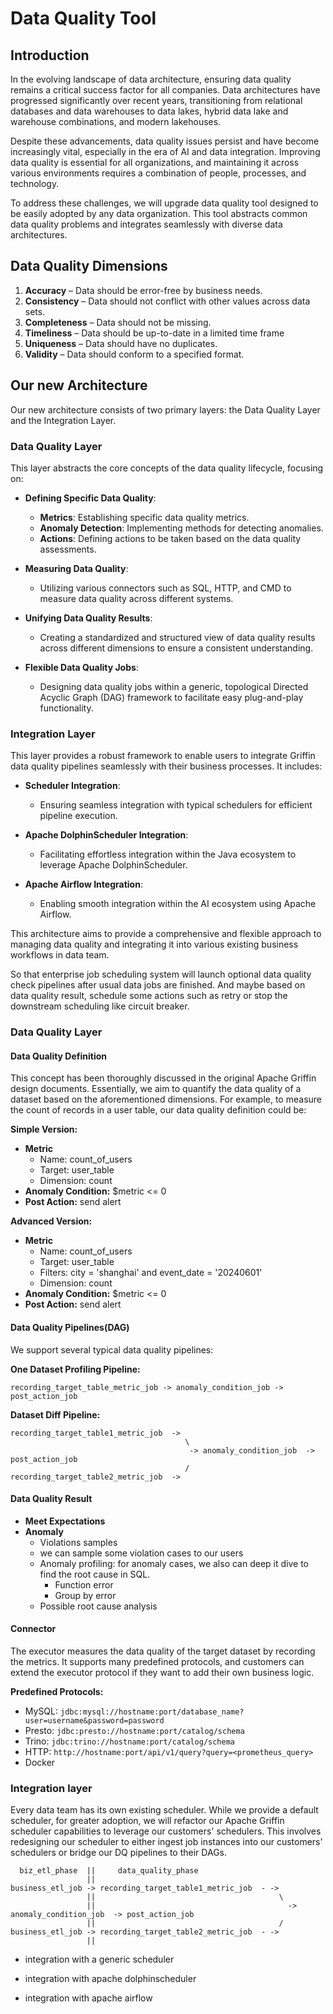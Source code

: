 # Data Quality Tool

## Introduction

In the evolving landscape of data architecture, ensuring data quality remains a critical success factor for all companies.
Data architectures have progressed significantly over recent years, transitioning from relational databases and data
warehouses to data lakes, hybrid data lake and warehouse combinations, and modern lakehouses.

Despite these advancements, data quality issues persist and have become increasingly vital, especially in the era of AI
and data integration. Improving data quality is essential for all organizations, and maintaining it across various
environments requires a combination of people, processes, and technology.

To address these challenges, we will upgrade data quality tool designed to be easily adopted by any data organization.
This tool abstracts common data quality problems and integrates seamlessly with diverse data architectures.

## Data Quality Dimensions

1. **Accuracy** – Data should be error-free by business needs.
2. **Consistency** – Data should not conflict with other values across data sets.
3. **Completeness** – Data should not be missing.
4. **Timeliness** – Data should be up-to-date in a limited time frame
5. **Uniqueness** – Data should have no duplicates.
6. **Validity** – Data should conform to a specified format.

## Our new Architecture

Our new architecture consists of two primary layers: the Data Quality Layer and the Integration Layer.

### Data Quality Layer

This layer abstracts the core concepts of the data quality lifecycle, focusing on:

- **Defining Specific Data Quality**:
  - **Metrics**: Establishing specific data quality metrics.
  - **Anomaly Detection**: Implementing methods for detecting anomalies.
  - **Actions**: Defining actions to be taken based on the data quality assessments.

- **Measuring Data Quality**:
  - Utilizing various connectors such as SQL, HTTP, and CMD to measure data quality across different systems.

- **Unifying Data Quality Results**:
  - Creating a standardized and structured view of data quality results across different dimensions to ensure a consistent understanding.

- **Flexible Data Quality Jobs**:
  - Designing data quality jobs within a generic, topological Directed Acyclic Graph (DAG) framework to facilitate easy plug-and-play functionality.

### Integration Layer

This layer provides a robust framework to enable users to integrate Griffin data quality pipelines seamlessly with their business processes. It includes:

- **Scheduler Integration**:
  - Ensuring seamless integration with typical schedulers for efficient pipeline execution.

- **Apache DolphinScheduler Integration**:
  - Facilitating effortless integration within the Java ecosystem to leverage Apache DolphinScheduler.

- **Apache Airflow Integration**:
  - Enabling smooth integration within the AI ecosystem using Apache Airflow.

This architecture aims to provide a comprehensive and flexible approach to managing data quality
and integrating it into various existing business workflows in data team.

So that enterprise job scheduling system will launch optional data quality check pipelines after usual data jobs are finished.
And maybe based on data quality result, schedule some actions such as retry or stop the downstream scheduling like circuit breaker.

### Data Quality Layer

#### Data Quality Definition

This concept has been thoroughly discussed in the original Apache Griffin design documents. Essentially, we aim to quantify
the data quality of a dataset based on the aforementioned dimensions. For example, to measure the count of records in a user
table, our data quality definition could be:

**Simple Version:**

- **Metric**
  - Name: count_of_users
  - Target: user_table
  - Dimension: count
- **Anomaly Condition:** $metric <= 0
- **Post Action:** send alert

**Advanced Version:**

- **Metric**
  - Name: count_of_users
  - Target: user_table
  - Filters: city = 'shanghai' and event_date = '20240601'
  - Dimension: count
- **Anomaly Condition:** $metric <= 0
- **Post Action:** send alert

#### Data Quality Pipelines(DAG)

We support several typical data quality pipelines:

**One Dataset Profiling Pipeline:**

```plaintext
recording_target_table_metric_job -> anomaly_condition_job -> post_action_job
```

**Dataset Diff Pipeline:**

```plaintext
recording_target_table1_metric_job  ->
                                       \
                                        -> anomaly_condition_job  -> post_action_job
                                       /
recording_target_table2_metric_job  ->
```
#### Data Quality Result

- **Meet Expectations**
- **Anomaly**
  - Violations samples
   + we can sample some violation cases to our users
  - Anomaly profiling: for anomaly cases, we also can deep it dive to find the root cause in SQL.
    - Function error
    - Group by error
  - Possible root cause analysis

#### Connector

The executor measures the data quality of the target dataset by recording the metrics. It supports many predefined protocols,
and customers can extend the executor protocol if they want to add their own business logic.

**Predefined Protocols:**

- MySQL: `jdbc:mysql://hostname:port/database_name?user=username&password=password`
- Presto: `jdbc:presto://hostname:port/catalog/schema`
- Trino: `jdbc:trino://hostname:port/catalog/schema`
- HTTP: `http://hostname:port/api/v1/query?query=<prometheus_query>`
- Docker

### Integration layer

Every data team has its own existing scheduler.
While we provide a default scheduler, for greater adoption, we will refactor
our Apache Griffin scheduler capabilities to leverage our customers' schedulers.
This involves redesigning our scheduler to either ingest job instances into our customers' schedulers
or bridge our DQ pipelines to their DAGs.

```plaintext
  biz_etl_phase  ||     data_quality_phase
                 ||
business_etl_job -> recording_target_table1_metric_job  - ->
                 ||                                         \
                 ||                                           -> anomaly_condition_job  -> post_action_job
                 ||                                         /
business_etl_job -> recording_target_table2_metric_job  - ->
                 ||
```

 - integration with a generic scheduler

 - integration with apache dolphinscheduler

 - integration with apache airflow






